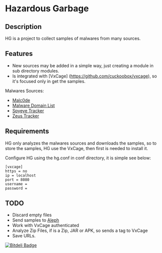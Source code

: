 Hazardous Garbage
=================

Description
-----------

HG is a project to collect samples of malwares from many sources.

Features
--------

* New sources may be added in a simple way, just creating a module in sub directory modules.
* Is integrated with [VxCage] (https://github.com/cuckoobox/vxcage), so it's focused only in get the samples. 

Malwares Sources:

* [Malc0de](http://malc0de.com/)
* [Malware Domain List](http://www.malwaredomainlist.com/)
* [Spyeye Tracker](https://spyeyetracker.abuse.ch/)
* [Zeus Tracker](https://zeustracker.abuse.ch/)

Requirements
------------

HG only analyzes the malwares sources and downloads the samples, so to store the samples, HG use the VxCage, then first is needed to install it.

Configure HG using the hg.conf in conf directory, it is simple see below:

	[vxcage]
	https = no
	ip = localhost
	port = 8080
	username =
	password =

TODO
----

* Discard empty files
* Send samples to [Aleph](https://github.com/merces/aleph)
* Work with VxCage authenticated
* Analyze Zip Files, if  is a Zip, JAR or APK, so sends a tag to VxCage
* Save URLs.


[![Bitdeli Badge](https://d2weczhvl823v0.cloudfront.net/neriberto/hg/trend.png)](https://bitdeli.com/free "Bitdeli Badge")

